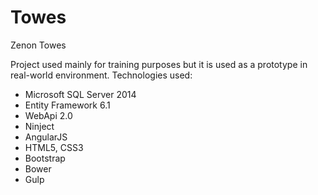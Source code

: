 Towes
============

Zenon Towes

Project used mainly for training purposes but it is used as a prototype in real-world environment.
Technologies used:
* Microsoft SQL Server 2014
* Entity Framework 6.1
* WebApi 2.0
* Ninject
* AngularJS
* HTML5, CSS3
* Bootstrap
* Bower
* Gulp